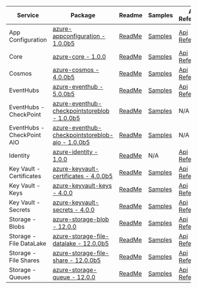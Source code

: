 | Service | Package | Readme | Samples | API Reference | Changelog |
| ------- | ------- | ------ | ------- | ------------- | --------- |
| App Configuration | [azure-appconfiguration - 1.0.0b5](https://pypi.org/project/azure-appconfiguration/1.0.0b5) | [ReadMe](https://github.com/Azure/azure-sdk-for-python/blob/azure-appconfiguration_1.0.0b5/sdk/appconfiguration/azure-appconfiguration/README.md) | [Samples](https://github.com/Azure/azure-sdk-for-python/blob/azure-appconfiguration_1.0.0b5/sdk/appconfiguration/azure-appconfiguration/samples) | [Api Reference](https://azuresdkdocs.blob.core.windows.net/$web/python/azure-appconfiguration/1.0.0b5/index.html) | [ChangeLog](https://github.com/Azure/azure-sdk-for-python/blob/azure-appconfiguration_1.0.0b5/sdk/appconfiguration/azure-appconfiguration/HISTORY.md) |
| Core | [azure-core - 1.0.0](https://pypi.org/project/azure-core/1.0.0) | [ReadMe](https://github.com/Azure/azure-sdk-for-python/blob/azure-core_1.0.0/sdk/core/azure-core/README.md) | [Samples](https://github.com/Azure/azure-sdk-for-python/blob/azure-core_1.0.0/sdk/core/azure-core/samples) | [Api Reference](https://azuresdkdocs.blob.core.windows.net/$web/python/azure-core/1.0.0/index.html) | [ChangeLog](https://github.com/Azure/azure-sdk-for-python/blob/azure-core_1.0.0/sdk/core/azure-core/HISTORY.md) |
| Cosmos | [azure-cosmos - 4.0.0b5](https://pypi.org/project/azure-cosmos/4.0.0b5) | [ReadMe](https://github.com/Azure/azure-sdk-for-python/blob/azure-cosmos_4.0.0b5/sdk/cosmos/azure-cosmos/README.md) | [Samples](https://github.com/Azure/azure-sdk-for-python/blob/azure-cosmos_4.0.0b5/sdk/cosmos/azure-cosmos/samples) | [Api Reference](https://azuresdkdocs.blob.core.windows.net/$web/python/azure-cosmos/4.0.0b5/index.html) | [ChangeLog](https://github.com/Azure/azure-sdk-for-python/blob/azure-cosmos_4.0.0b5/sdk/cosmos/azure-cosmos/HISTORY.md) |
| EventHubs | [azure-eventhub - 5.0.0b5](https://pypi.org/project/azure-eventhub/5.0.0b5) | [ReadMe](https://github.com/Azure/azure-sdk-for-python/blob/azure-eventhub_5.0.0b5/sdk/eventhub/azure-eventhubs/README.md) | [Samples](https://github.com/Azure/azure-sdk-for-python/blob/azure-eventhub_5.0.0b5/sdk/eventhub/azure-eventhubs/samples) | [Api Reference](https://azuresdkdocs.blob.core.windows.net/$web/python/azure-eventhub/5.0.0b5/index.html) | [ChangeLog](https://github.com/Azure/azure-sdk-for-python/blob/azure-eventhub_5.0.0b5/sdk/eventhub/azure-eventhubs/HISTORY.md) |
| EventHubs - CheckPoint | [azure-eventhub-checkpointstoreblob - 1.0.0b5](https://pypi.org/project/azure-eventhub-checkpointstoreblob/1.0.0b5) | [ReadMe](https://github.com/Azure/azure-sdk-for-python/blob/azure-eventhub-checkpointstoreblob_1.0.0b5/sdk/eventhub/azure-eventhubs-checkpointstoreblob/README.md) | [Samples](https://github.com/Azure/azure-sdk-for-python/blob/azure-eventhub-checkpointstoreblob_1.0.0b5/sdk/eventhub/azure-eventhubs-checkpointstoreblob/samples) | N/A | [ChangeLog](https://github.com/Azure/azure-sdk-for-python/blob/azure-eventhub-checkpointstoreblob_1.0.0b5/sdk/eventhub/azure-eventhubs-checkpointstoreblob/HISTORY.md) |
| EventHubs - CheckPoint AIO | [azure-eventhub-checkpointstoreblob-aio - 1.0.0b5](https://pypi.org/project/azure-eventhub-checkpointstoreblob-aio/1.0.0b5) | [ReadMe](https://github.com/Azure/azure-sdk-for-python/blob/azure-eventhub-checkpointstoreblob-aio_1.0.0b5/sdk/eventhub/azure-eventhubs-checkpointstoreblob-aio/README.md) | [Samples](https://github.com/Azure/azure-sdk-for-python/blob/azure-eventhub-checkpointstoreblob-aio_1.0.0b5/sdk/eventhub/azure-eventhubs-checkpointstoreblob-aio/samples) | N/A | [ChangeLog](https://github.com/Azure/azure-sdk-for-python/blob/azure-eventhub-checkpointstoreblob-aio_1.0.0b5/sdk/eventhub/azure-eventhubs-checkpointstoreblob-aio/HISTORY.md) |
| Identity | [azure-identity - 1.0.0](https://pypi.org/project/azure-identity/1.0.0) | [ReadMe](https://github.com/Azure/azure-sdk-for-python/blob/azure-identity_1.0.0/sdk/identity/azure-identity/README.md) | N/A | [Api Reference](https://azuresdkdocs.blob.core.windows.net/$web/python/azure-identity/1.0.0/index.html) | [ChangeLog](https://github.com/Azure/azure-sdk-for-python/blob/azure-identity_1.0.0/sdk/identity/azure-identity/HISTORY.md) |
| Key Vault - Certificates | [azure-keyvault-certificates - 4.0.0b5](https://pypi.org/project/azure-keyvault-certificates/4.0.0b5) | [ReadMe](https://github.com/Azure/azure-sdk-for-python/blob/azure-keyvault-certificates_4.0.0b5/sdk/keyvault/azure-keyvault-certificates/README.md) | [Samples](https://github.com/Azure/azure-sdk-for-python/blob/azure-keyvault-certificates_4.0.0b5/sdk/keyvault/azure-keyvault-certificates/samples) | [Api Reference](https://azuresdkdocs.blob.core.windows.net/$web/python/azure-keyvault-certificates/4.0.0b5/index.html) | [ChangeLog](https://github.com/Azure/azure-sdk-for-python/blob/azure-keyvault-certificates_4.0.0b5/sdk/keyvault/azure-keyvault-certificates/HISTORY.md) |
| Key Vault - Keys | [azure-keyvault-keys - 4.0.0](https://pypi.org/project/azure-keyvault-keys/4.0.0) | [ReadMe](https://github.com/Azure/azure-sdk-for-python/blob/azure-keyvault-keys_4.0.0/sdk/keyvault/azure-keyvault-keys/README.md) | [Samples](https://github.com/Azure/azure-sdk-for-python/blob/azure-keyvault-keys_4.0.0/sdk/keyvault/azure-keyvault-keys/samples) | [Api Reference](https://azuresdkdocs.blob.core.windows.net/$web/python/azure-keyvault-keys/4.0.0/index.html) | [ChangeLog](https://github.com/Azure/azure-sdk-for-python/blob/azure-keyvault-keys_4.0.0/sdk/keyvault/azure-keyvault-keys/HISTORY.md) |
| Key Vault - Secrets | [azure-keyvault-secrets - 4.0.0](https://pypi.org/project/azure-keyvault-secrets/4.0.0) | [ReadMe](https://github.com/Azure/azure-sdk-for-python/blob/azure-keyvault-secrets_4.0.0/sdk/keyvault/azure-keyvault-secrets/README.md) | [Samples](https://github.com/Azure/azure-sdk-for-python/blob/azure-keyvault-secrets_4.0.0/sdk/keyvault/azure-keyvault-secrets/samples) | [Api Reference](https://azuresdkdocs.blob.core.windows.net/$web/python/azure-keyvault-secrets/4.0.0/index.html) | [ChangeLog](https://github.com/Azure/azure-sdk-for-python/blob/azure-keyvault-secrets_4.0.0/sdk/keyvault/azure-keyvault-secrets/HISTORY.md) |
| Storage - Blobs | [azure-storage-blob - 12.0.0](https://pypi.org/project/azure-storage-blob/12.0.0) | [ReadMe](https://github.com/Azure/azure-sdk-for-python/blob/azure-storage-blob_12.0.0/sdk/storage/azure-storage-blob/README.md) | [Samples](https://github.com/Azure/azure-sdk-for-python/blob/azure-storage-blob_12.0.0/sdk/storage/azure-storage-blob/samples) | [Api Reference](https://azuresdkdocs.blob.core.windows.net/$web/python/azure-storage-blob/12.0.0/index.html) | [ChangeLog](https://github.com/Azure/azure-sdk-for-python/blob/azure-storage-blob_12.0.0/sdk/storage/azure-storage-blob/HISTORY.md) |
| Storage - File DataLake | [azure-storage-file-datalake - 12.0.0b5](https://pypi.org/project/azure-storage-file-datalake/12.0.0b5) | [ReadMe](https://github.com/Azure/azure-sdk-for-python/blob/azure-storage-file-datalake_12.0.0b5/sdk/storage/azure-storage-file-datalake/README.md) | [Samples](https://github.com/Azure/azure-sdk-for-python/blob/azure-storage-file-datalake_12.0.0b5/sdk/storage/azure-storage-file-datalake/samples) | [Api Reference](https://aka.ms/azsdk-python-storage-filedatalake-ref) | [ChangeLog](https://github.com/Azure/azure-sdk-for-python/blob/azure-storage-file-datalake_12.0.0b5/sdk/storage/azure-storage-file-datalake/HISTORY.md) |
| Storage - File Shares | [azure-storage-file-share - 12.0.0b5](https://pypi.org/project/azure-storage-file-share/12.0.0b5) | [ReadMe](https://github.com/Azure/azure-sdk-for-python/blob/azure-storage-file-share_12.0.0b5/sdk/storage/azure-storage-file-share/README.md) | [Samples](https://github.com/Azure/azure-sdk-for-python/blob/azure-storage-file-share_12.0.0b5/sdk/storage/azure-storage-file-share/samples) | [Api Reference](https://azuresdkdocs.blob.core.windows.net/$web/python/azure-storage-file-share/12.0.0b5/index.html) | [ChangeLog](https://github.com/Azure/azure-sdk-for-python/blob/azure-storage-file-share_12.0.0b5/sdk/storage/azure-storage-file-share/HISTORY.md) |
| Storage - Queues | [azure-storage-queue - 12.0.0](https://pypi.org/project/azure-storage-queue/12.0.0) | [ReadMe](https://github.com/Azure/azure-sdk-for-python/blob/azure-storage-queue_12.0.0/sdk/storage/azure-storage-queue/README.md) | [Samples](https://github.com/Azure/azure-sdk-for-python/blob/azure-storage-queue_12.0.0/sdk/storage/azure-storage-queue/samples) | [Api Reference](https://azuresdkdocs.blob.core.windows.net/$web/python/azure-storage-queue/12.0.0/index.html) | [ChangeLog](https://github.com/Azure/azure-sdk-for-python/blob/azure-storage-queue_12.0.0/sdk/storage/azure-storage-queue/HISTORY.md) |

